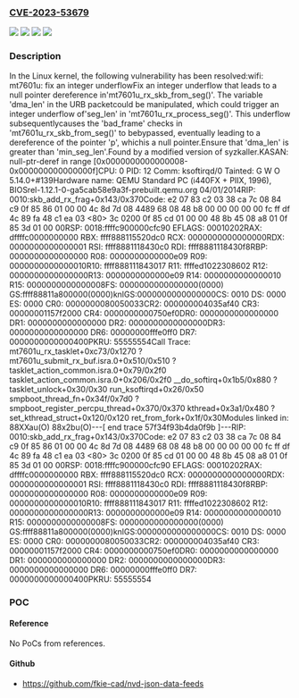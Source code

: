 ### [CVE-2023-53679](https://cve.mitre.org/cgi-bin/cvename.cgi?name=CVE-2023-53679)
![](https://img.shields.io/static/v1?label=Product&message=Linux&color=blue)
![](https://img.shields.io/static/v1?label=Version&message=&color=brightgreen)
![](https://img.shields.io/static/v1?label=Version&message=1da177e4c3f41524e886b7f1b8a0c1fc7321cac2%20&color=brightgreen)
![](https://img.shields.io/static/v1?label=Vulnerability&message=n%2Fa&color=blue)

### Description

In the Linux kernel, the following vulnerability has been resolved:wifi: mt7601u: fix an integer underflowFix an integer underflow that leads to a null pointer dereference in'mt7601u_rx_skb_from_seg()'. The variable 'dma_len' in the URB packetcould be manipulated, which could trigger an integer underflow of'seg_len' in 'mt7601u_rx_process_seg()'. This underflow subsequentlycauses the 'bad_frame' checks in 'mt7601u_rx_skb_from_seg()' to bebypassed, eventually leading to a dereference of the pointer 'p', whichis a null pointer.Ensure that 'dma_len' is greater than 'min_seg_len'.Found by a modified version of syzkaller.KASAN: null-ptr-deref in range [0x0000000000000008-0x000000000000000f]CPU: 0 PID: 12 Comm: ksoftirqd/0 Tainted: G        W  O      5.14.0+#139Hardware name: QEMU Standard PC (i440FX + PIIX, 1996), BIOSrel-1.12.1-0-ga5cab58e9a3f-prebuilt.qemu.org 04/01/2014RIP: 0010:skb_add_rx_frag+0x143/0x370Code: e2 07 83 c2 03 38 ca 7c 08 84 c9 0f 85 86 01 00 00 4c 8d 7d 08 4489 68 08 48 b8 00 00 00 00 00 fc ff df 4c 89 fa 48 c1 ea 03 <80> 3c 0200 0f 85 cd 01 00 00 48 8b 45 08 a8 01 0f 85 3d 01 00 00RSP: 0018:ffffc900000cfc90 EFLAGS: 00010202RAX: dffffc0000000000 RBX: ffff888115520dc0 RCX: 0000000000000000RDX: 0000000000000001 RSI: ffff8881118430c0 RDI: ffff8881118430f8RBP: 0000000000000000 R08: 0000000000000e09 R09: 0000000000000010R10: ffff888111843017 R11: ffffed1022308602 R12: 0000000000000000R13: 0000000000000e09 R14: 0000000000000010 R15: 0000000000000008FS:  0000000000000000(0000) GS:ffff88811a800000(0000)knlGS:0000000000000000CS:  0010 DS: 0000 ES: 0000 CR0: 0000000080050033CR2: 000000004035af40 CR3: 00000001157f2000 CR4: 0000000000750ef0DR0: 0000000000000000 DR1: 0000000000000000 DR2: 0000000000000000DR3: 0000000000000000 DR6: 00000000fffe0ff0 DR7: 0000000000000400PKRU: 55555554Call Trace: mt7601u_rx_tasklet+0xc73/0x1270 ? mt7601u_submit_rx_buf.isra.0+0x510/0x510 ? tasklet_action_common.isra.0+0x79/0x2f0 tasklet_action_common.isra.0+0x206/0x2f0 __do_softirq+0x1b5/0x880 ? tasklet_unlock+0x30/0x30 run_ksoftirqd+0x26/0x50 smpboot_thread_fn+0x34f/0x7d0 ? smpboot_register_percpu_thread+0x370/0x370 kthread+0x3a1/0x480 ? set_kthread_struct+0x120/0x120 ret_from_fork+0x1f/0x30Modules linked in: 88XXau(O) 88x2bu(O)---[ end trace 57f34f93b4da0f9b ]---RIP: 0010:skb_add_rx_frag+0x143/0x370Code: e2 07 83 c2 03 38 ca 7c 08 84 c9 0f 85 86 01 00 00 4c 8d 7d 08 4489 68 08 48 b8 00 00 00 00 00 fc ff df 4c 89 fa 48 c1 ea 03 <80> 3c 0200 0f 85 cd 01 00 00 48 8b 45 08 a8 01 0f 85 3d 01 00 00RSP: 0018:ffffc900000cfc90 EFLAGS: 00010202RAX: dffffc0000000000 RBX: ffff888115520dc0 RCX: 0000000000000000RDX: 0000000000000001 RSI: ffff8881118430c0 RDI: ffff8881118430f8RBP: 0000000000000000 R08: 0000000000000e09 R09: 0000000000000010R10: ffff888111843017 R11: ffffed1022308602 R12: 0000000000000000R13: 0000000000000e09 R14: 0000000000000010 R15: 0000000000000008FS:  0000000000000000(0000) GS:ffff88811a800000(0000)knlGS:0000000000000000CS:  0010 DS: 0000 ES: 0000 CR0: 0000000080050033CR2: 000000004035af40 CR3: 00000001157f2000 CR4: 0000000000750ef0DR0: 0000000000000000 DR1: 0000000000000000 DR2: 0000000000000000DR3: 0000000000000000 DR6: 00000000fffe0ff0 DR7: 0000000000000400PKRU: 55555554

### POC

#### Reference
No PoCs from references.

#### Github
- https://github.com/fkie-cad/nvd-json-data-feeds

